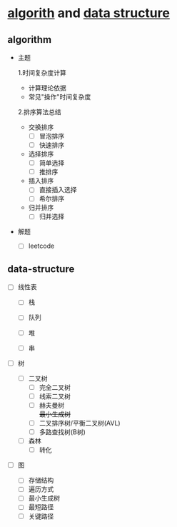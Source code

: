 # [algorith](#algorith) and [data structure](#data-structure)

## algorithm

- 主题

    1.时间复杂度计算
     - 计算理论依据
     - 常见"操作"时间复杂度

    2.排序算法总结  
    
     - 交换排序
       - [ ] 冒泡排序
       - [ ] 快速排序
     - 选择排序
       - [ ] 简单选择
       - [ ] 推排序
     - 插入排序
       - [ ] 直接插入选择
       - [ ] 希尔排序
     - 归并排序
       - [ ] 归并选择

- 解题
    - [ ] leetcode

## data-structure

- [ ] 线性表

    - [ ] 栈

    - [ ] 队列

    - [ ] 堆

    - [ ] 串

- [ ] 树

    - [ ] 二叉树
        - [ ] 完全二叉树
        - [ ] 线索二叉树
        - [ ] 赫夫曼树  
        ~~最小生成树~~
        - [ ] 二叉排序树/平衡二叉树(AVL)
        - [ ] 多路查找树(B树)

    - [ ] 森林
        - [ ] 转化

- [ ] 图
    - [ ] 存储结构
    - [ ] 遍历方式
    - [ ] 最小生成树
    - [ ] 最短路径
    - [ ] 关键路径
